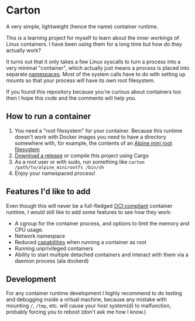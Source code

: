 # Carton

A very simple, lightweight (hence the name) container runtime.

This is a learning project for myself to learn about the inner workings of Linux containers. I have been using them for a long time but how do they actually work?

It turns out that it only takes a few Linux syscalls to turn a process into a very minimal "container", which actually just means a process is placed into separate [namespaces][3]. Most of the system calls have to do with setting up mounts so that your process will have its own root filesystem.

If you found this repository because you're curious about containers too then I hope this code and the comments will help you.

## How to run a container

1. You need a "root filesystem" for your container. Because this runtime doesn't work with Docker images you need to have a directory somewhere with, for example, the contents of an [Alpine mini root filesystem][4]
2. [Download a release][5] or compile this project using Cargo
3. As a root user or with sudo, run something like `carton /path/to/alpine_minirootfs /bin/sh`
4. Enjoy your namespaced process!

## Features I'd like to add

Even though this will never be a full-fledged [OCI compliant][2] container runtime, I would still like to add some features to see how they work:

* A cgroup for the container process, and options to limit the memory and CPU usage.
* Network namespace
* Reduced [capabilities][1] when running a container as root
* Running unprivileged containers
* Ability to start multiple detached containers and interact with them via a daemon process (ala dockerd)

## Development

For any container runtime development I highly recommend to do testing and debugging inside a virtual machine, because any mistake with mounting `/`, `/tmp`, etc. will cause your host system(d) to malfunction, probably forcing you to reboot (don't ask me how I know.)

[1]: https://man7.org/linux/man-pages/man7/capabilities.7.html
[2]: https://github.com/opencontainers/runtime-spec/blob/main/spec.md
[3]: https://man7.org/linux/man-pages/man7/namespaces.7.html
[4]: https://alpinelinux.org/downloads/
[5]: https://github.com/Terr/carton/releases
